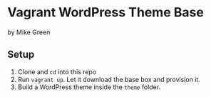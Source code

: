 # Vagrant WordPress Theme Base

by Mike Green

## Setup

1. Clone and `cd` into this repo
2. Run `vagrant up`. Let it download the base box and provision it.
3. Build a WordPress theme inside the `theme` folder.
